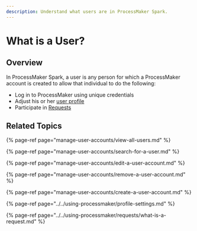 ```yaml
---
description: Understand what users are in ProcessMaker Spark.
---
```


# What is a User?

## Overview

In ProcessMaker Spark, a user is any person for which a ProcessMaker account is created to allow that individual to do the following:

* Log in to ProcessMaker using unique credentials
* Adjust his or her [user profile](../../using-processmaker/profile-settings.md)
* Participate in [Requests](../../using-processmaker/requests/what-is-a-request.md)

## Related Topics

{% page-ref page="manage-user-accounts/view-all-users.md" %}

{% page-ref page="manage-user-accounts/search-for-a-user.md" %}

{% page-ref page="manage-user-accounts/edit-a-user-account.md" %}

{% page-ref page="manage-user-accounts/remove-a-user-account.md" %}

{% page-ref page="manage-user-accounts/create-a-user-account.md" %}

{% page-ref page="../../using-processmaker/profile-settings.md" %}

{% page-ref page="../../using-processmaker/requests/what-is-a-request.md" %}

